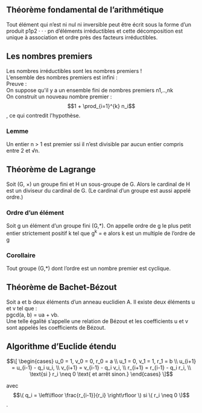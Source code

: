 ## Théorème fondamental de l’arithmétique
Tout élément qui n’est ni nul ni inversible peut être écrit sous la forme
d’un produit p1p2 · · · pn d’éléments irréductibles et cette décomposition
est unique à association et ordre près des facteurs irréductibles.

## Les nombres premiers 
Les nombres irréductibles sont les nombres premiers !
\
L’ensemble des nombres premiers est infini :
\
Preuve :
\
On suppose qu'il y a un ensemble fini de nombres premiers n1,..,nk
\
On construit un nouveau nombre premier :  $$1 + \prod_{i=1}^{k} n_i$$, ce qui contredit l'hypothèse.

### Lemme
Un entier n > 1 est premier ssi il n’est divisible par aucun entier
compris entre 2 et √n.

## Théorème de Lagrange

Soit (G, ×) un groupe fini et H un sous-groupe de G. Alors le cardinal
de H est un diviseur du cardinal de G. (Le cardinal d’un groupe est
aussi appelé ordre.)

### Ordre d’un élément
Soit g un élément d’un groupe fini (G,*). On appelle ordre de g le plus petit entier strictement
positif k tel que 
g<sup>k</sup> = e alors k est un multiple de l’ordre de g

### Corollaire
Tout groupe (G,*) dont l’ordre est un nombre premier est cyclique.

## Théorème de Bachet-Bézout
Soit a et b deux éléments d’un anneau euclidien A. Il existe deux
éléments u et v tel que : 
\
pgcd(a, b) = ua + vb.
\
Une telle égalité s’appelle une relation de Bézout et les coefficients u
et v sont appelés les coefficients de Bézout.

## Algorithme d’Euclide étendu

$$\[
\begin{cases}
u_0 = 1, v_0 = 0, r_0 = a \\
u_1 = 0, v_1 = 1, r_1 = b \\
u_{i+1} = u_{i-1} - q_i u_i, \\
v_{i+1} = v_{i-1} - q_i v_i, \\
r_{i+1} = r_{i-1} - q_i r_i, \\
\text{si } r_i \neq 0 \text{ et arrêt sinon.}
\end{cases}
\]$$

avec  $$\( q_i = \left\lfloor \frac{r_{i-1}}{r_i} \right\rfloor \) si \( r_i \neq 0 \)$$.
